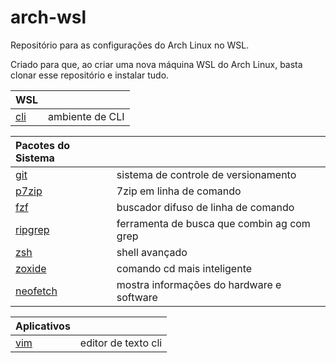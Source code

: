 # arch-wsl
Repositório para as configurações do Arch Linux no WSL.

Criado para que, ao criar uma nova máquina WSL do Arch Linux, basta clonar esse repositório e instalar tudo.

| WSL ||
| :---- | :---- |
| [cli](https://apps.microsoft.com/detail/9mznmnksm73x) | ambiente de CLI |

| Pacotes do Sistema ||
| :---- | :---- |
| [git](https://archlinux.org/packages/extra/x86_64/git) | sistema de controle de versionamento |
| [p7zip](https://archlinux.org/packages/extra/x86_64/p7zip) | 7zip em linha de comando |
| [fzf](https://archlinux.org/packages/extra/x86_64/fzf) | buscador difuso de linha de comando |
| [ripgrep](https://archlinux.org/packages/extra/x86_64/ripgrep) | ferramenta de busca que combin ag com grep |
| [zsh](https://archlinux.org/packages/extra/x86_64/zsh) | shell avançado |
| [zoxide](https://archlinux.org/packages/extra/x86_64/zoxide) | comando cd mais inteligente |
| [neofetch](https://archlinux.org/packages/extra/any/neofetch) | mostra informações do hardware e software |

| Aplicativos ||
| :---- | :---- |
| [vim](https://archlinux.org/packages/extra/x86_64/vim) | editor de texto cli |

